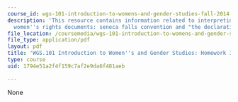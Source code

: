 ```yaml
---
course_id: wgs-101-introduction-to-womens-and-gender-studies-fall-2014
description: 'This resource contains information related to interpreting classic american
  women''s rights documents: seneca falls convention and "the declaration of sentiments"(1848).'
file_location: /coursemedia/wgs-101-introduction-to-womens-and-gender-studies-fall-2014/1794e51a2f4f159c7af2e9da6f481aeb_MITWGS_101F14_Hwork3.pdf
file_type: application/pdf
layout: pdf
title: 'WGS.101 Introduction to Women''s and Gender Studies: Homework 3 Our Costume'
type: course
uid: 1794e51a2f4f159c7af2e9da6f481aeb

---
```

None